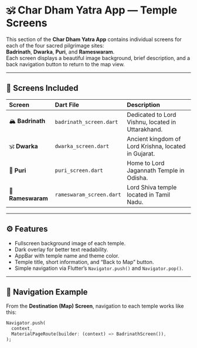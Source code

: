 # 🕉️ Char Dham Yatra App — Temple Screens

This section of the **Char Dham Yatra App** contains individual screens for each of the four sacred pilgrimage sites:  
**Badrinath**, **Dwarka**, **Puri**, and **Rameswaram**.  
Each screen displays a beautiful image background, brief description, and a back navigation button to return to the map view.

---

## 📁 Screens Included

| Screen | Dart File | Description |
|:-------|:-----------|:-------------|
| 🏔️ **Badrinath** | `badrinath_screen.dart` | Dedicated to Lord Vishnu, located in Uttarakhand. |
| 🕉️ **Dwarka** | `dwarka_screen.dart` | Ancient kingdom of Lord Krishna, located in Gujarat. |
| 🌅 **Puri** | `puri_screen.dart` | Home to Lord Jagannath Temple in Odisha. |
| 🌊 **Rameswaram** | `rameswaram_screen.dart` | Lord Shiva temple located in Tamil Nadu. |

---

## ⚙️ Features

- Fullscreen background image of each temple.  
- Dark overlay for better text readability.  
- AppBar with temple name and theme color.  
- Temple title, short information, and “Back to Map” button.  
- Simple navigation via Flutter’s `Navigator.push()` and `Navigator.pop()`.

---

## 🧭 Navigation Example

From the **Destination (Map) Screen**, navigation to each temple works like this:

```dart
Navigator.push(
  context,
  MaterialPageRoute(builder: (context) => BadrinathScreen()),
);

